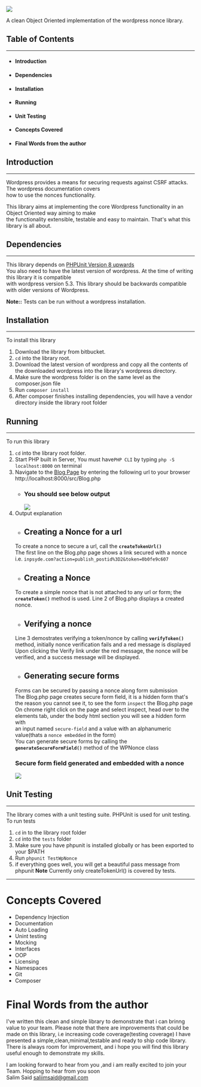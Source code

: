    ![](https://i.ibb.co/bKHWjZn/wp-clean-nonces-logo.png)  
   

A clean Object Oriented implementation of the wordpress nonce library.  
   
## Table of Contents

---
* #### Introduction
+ #### Dependencies
- #### Installation
- #### Running
- #### Unit Testing
- #### Concepts Covered
- #### Final Words from the author
   
   
## Introduction
---
Wordpress provides a means for securing requests against CSRF attacks. The wordpress documentation covers  
how to use the nonces functionality.  
  
This library aims at implementing the core Wordpress functionality in an Object Oriented way aiming to make  
the functionality extensible, testable and easy to maintain. That's what this library is all about.  
  
## Dependencies
---
This library depends on [PHPUnit Version 8 upwards](https://phpunit.de/announcements/phpunit-8.html)  
You also need to have the latest version of wordpress. At the time of writing this library it is compatible  
with wordpress version 5.3. This library should be backwards compatible with older versions of Wordpress.  
  
**Note::** Tests can be run without a wordpress installation.  
  
## Installation
---
To install this library

1. Download the library from bitbucket.
2. `cd` into the library root.
3. Download the latest version of wordpress and copy all the contents of the downloaded wordpress into the library's wordpress directory. 
4. Make sure the wordpress folder is on the same level as the composer.json file
5. Run `composer install`
6. After composer finishes installing dependencies, you will have a vendor directory inside the library root folder
  
## Running
---
To run this library

1. `cd` into the library root folder.
2. Start PHP built in Server, You must have`PHP CLI` by typing `php -S localhost:8000` on terminal
3. Navigate to the [Blog Page](http://localhost:8000/src/Blog.php) by entering the following url to your browser http://localhost:8000/src/Blog.php
    * ### You should see below output  
      ![](https://i.ibb.co/2St3Dw5/nonces-library-output-displaying.png)
4. Output explanation
    * ## Creating a Nonce for a url
	To create a nonce to secure a url, call the **`createTokenUrl()`**  
	The first line on the Blog.php page shows a link secured with a nonce i.e. `inpsyde.com?action=publish_postid%3D2&token=0b0fe9c607`
    * ## Creating a Nonce
	To create a simple nonce that is not attached to any url or form; the **`createToken()`** method is used. Line 2 of Blog.php displays a created nonce.
    * ## Verifying a nonce 
	Line 3 demostrates verifying a token/nonce by calling **`verifyToken()`** method, initially nonce verification fails and a red message is displayed  
	Upon clicking the Verify link under the red message, the nonce will be verified, and a success message will be displayed.
    * ## Generating secure forms 
	Forms can be secured by passing a nonce along form submission  
	The Blog.php page creates secure form field, it is a hidden form that's the reason you cannot see it, to see the form `inspect` the Blog.php page  
	On chrome right click on the page and select inspect, head over to the elements tab, under the body html section you will see a hidden form with  
	an input named `secure-field` and a value with an alphanumeric value(thats a `nonce embedded` in the form)  
	You can generate secure forms by calling the **`generateSecureFormField()`** method of the WPNonce class  
	  ### Secure form field generated and embedded with a nonce  
	  ![](https://i.ibb.co/JkYgNkw/edited-secue-form-field-nonces.png)
  
## Unit Testing
---
The library comes with a unit testing suite. PHPUnit is used for unit testing.  
To run tests

1. `cd` in to the library root folder
2. `cd` into the `tests` folder
3. Make sure you have phpunit is installed globally or has been exported to your $PATH
4. Run `phpunit TestWpNonce`
5. if everything goes well, you will get a beautiful pass message from phpunit
**Note** Currently only createTokenUrl() is covered by tests.
---

# Concepts Covered  
  
* Dependency Injection
* Documentation
* Auto Loading
* Unint testing
* Mocking 
* Interfaces
* OOP 
* Licensing 
* Namespaces
* Git
* Composer
  
  
# Final Words from the author
I've written this clean and simple library to demonstrate that i can brinng value to your team. Please note that there are improvements that could be made on this library, i.e increasing code coverage(testing coverage)
I have presented a simple,clean,minimal,testable and ready to ship code library. There is always room for improvement, and i hope you will find this library useful enough to demonstrate my skills.
  
  
 I am looking forward to hear from you ,and i am really excited to join your Team. Hopping to hear from you soon  
 Salim Said <saliimsaid@gmail.com>
